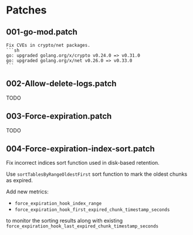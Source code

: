 # Patches

## 001-go-mod.patch

    Fix CVEs in crypto/net packages.
    ```sh
    go: upgraded golang.org/x/crypto v0.24.0 => v0.31.0
    go: upgraded golang.org/x/net v0.26.0 => v0.33.0
    ```

## 002-Allow-delete-logs.patch

TODO

## 003-Force-expiration.patch

TODO

## 004-Force-expiration-index-sort.patch

Fix incorrect indices sort function used in disk-based retention.  

Use `sortTablesByRangeOldestFirst` sort function to mark the oldest chunks as expired.  

Add new metrics:
- `force_expiration_hook_index_range`
- `force_expiration_hook_first_expired_chunk_timestamp_seconds`

to monitor the sorting results along with existing `force_expiration_hook_last_expired_chunk_timestamp_seconds`
